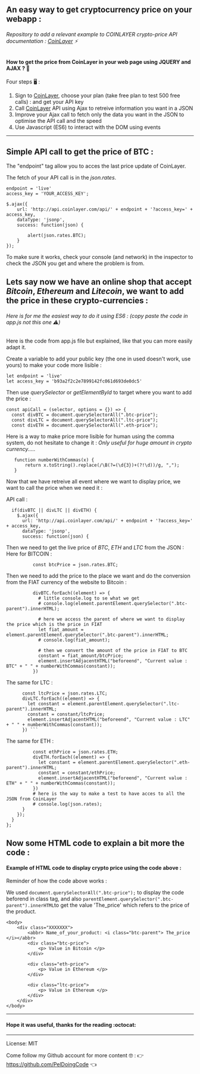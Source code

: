 ## An easy way to get cryptocurrency price on your webapp : 

###### Repository to add a relevant example to COINLAYER crypto-price API documentation : [CoinLayer](https://coinlayer.com/) :zap:

#### How to get the price from CoinLayer in your web page using **JQUERY** and **AJAX** ? :dragon_face:

Four steps  :desktop_computer: : 

1. Sign to [CoinLayer](https://coinlayer.com/), choose your plan (take free plan to test 500 free calls) : and get your API key
2. Call [CoinLayer](https://coinlayer.com/) API using Ajax to retreive information you want in a JSON
3. Improve your Ajax call to fetch only the data you want in the JSON to optimise the API call and the speed
4. Use Javascript (ES6) to interact with the DOM using events

----------------------------------------------------------------------------------------------------------------------------

##  Simple API call to get the price of BTC :  

The "endpoint" tag allow you to acces the last price update of CoinLayer.

The fetch of your API call is in the _json.rates_.
```
endpoint = 'live'
access_key = 'YOUR_ACCESS_KEY';

$.ajax({
    url: 'http://api.coinlayer.com/api/' + endpoint + '?access_key=' + access_key,   
    dataType: 'jsonp',
    success: function(json) {

        alert(json.rates.BTC);  
    }
});
```

To make sure it works, check your console (and network) in the inspector to check the JSON you get and where the problem is from.


##  Lets say now we have an online shop that accept _Bitcoin_, _Ethereum_ and _Litecoin_, we want to add the price in these crypto-currencies : 

###### Here is for me the easiest way to do it using ES6 : (copy paste the code in app.js not this one :warning:)

Here is the code from app.js file but explained, like that you can more easily adapt it.

Create a variable to add your public key (the one in used doesn't work, use yours) to make your code more lisible :
```
let endpoint = 'live'
let access_key = 'b93a2f2c2e7899142fc061d693de0dc5'
```


Then use _querySelector_ or _getElementById_ to target where you want to add the price : 

```
const apiCall = (selector, options = {}) => {
  const divBTC = document.querySelectorAll(".btc-price");
  const divLTC = document.querySelectorAll(".ltc-price");
  const divETH = document.querySelectorAll(".eth-price");
```

Here is a way to make price more lisible for human using the comma system, do not hesitate to change it : 
*Only useful for huge amount in crypto currency.....*
```
   function numberWithCommas(x) {
       return x.toString().replace(/\B(?=(\d{3})+(?!\d))/g, ",");
   }
```

Now that we have retreive all event where we want to display price, we want to call the price when we need it :

API call : 
```
  if(divBTC || divLTC || divETH) {
    $.ajax({
      url: 'http://api.coinlayer.com/api/' + endpoint + '?access_key=' + access_key,
      dataType: 'jsonp',
      success: function(json) {
```
Then we need to get the live price of _BTC_, _ETH_ and _LTC_ from the JSON :
Here for BITCOIN : 
```
          const btcPrice = json.rates.BTC;
```
Then we need to add the price to the place we want and do the conversion from the FIAT currency of the website to Bitcoin : 
```
          divBTC.forEach((element) => {
            # little console.log to se what we get 
            # console.log(element.parentElement.querySelector(".btc-parent").innerHTML);
            
            # here we access the parent of where we want to display the price which is the price in FIAT
            let fiat_amount = element.parentElement.querySelector(".btc-parent").innerHTML;
            # console.log(fiat_amount);
            
            # then we convert the amount of the price in FIAT to BTC
            constant = fiat_amount/btcPrice;
            element.insertAdjacentHTML("beforeend", "Current value : BTC" + " " + numberWithCommas(constant));
          })
```

The same for LTC :


          const ltcPrice = json.rates.LTC;
          divLTC.forEach((element) => {
            let constant = element.parentElement.querySelector(".ltc-parent").innerHTML;
            constant = constant/ltcPrice;
            element.insertAdjacentHTML("beforeend", "Current value : LTC" + " " + numberWithCommas(constant));
          }) ```


The same for ETH :

```
          const ethPrice = json.rates.ETH;
          divETH.forEach((element) => {
            let constant = element.parentElement.querySelector(".eth-parent").innerHTML;
            constant = constant/ethPrice;
            element.insertAdjacentHTML("beforeend", "Current value : ETH" + " " + numberWithCommas(constant));
          })
          # here is the way to make a test to have acces to all the JSON from CoinLayer
          # console.log(json.rates);
      }
    });
  }
};
```

## Now some HTML code to explain a bit more the code : 

#### Example of HTML code to display crypto price using the code above : 

Reminder of how the code above works : 

We used ```document.querySelectorAll(".btc-price");``` to display the code beforend in class tag, and also ```parentElement.querySelector(".btc-parent").innerHTML```to get the value 'The_price' which refers to the price of the product. 

```
<body>
    <div class="XXXXXXX">
        <abbr> Name_of_your_product: <i class="btc-parent"> The_price </i></abbr>
        <div class="btc-price">
            <p> Value in Bitcoin </p>
        </div>
        
        <div class="eth-price">
            <p> Value in Ethereum </p>
        </div>
        
        <div class="ltc-price">
            <p> Value in Ethereum </p>
        </div>
    </div>
</body>
```
----------------------------------------------------------------------------------------------------------------------------
#### Hope it was useful, thanks for the reading :octocat:	
----------------------------------------------------------------------------------------------------------------------------
License: MIT

Come follow my Github account for more content :nerd_face: : :point_right: https://github.com/PelDoingCode :point_left: 	

